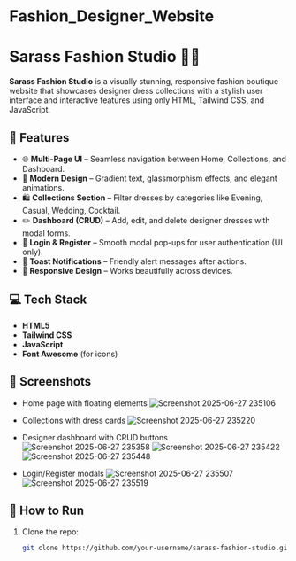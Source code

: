 # Fashion_Designer_Website
# Sarass Fashion Studio 👗✨

**Sarass Fashion Studio** is a visually stunning, responsive fashion boutique website that showcases designer dress collections with a stylish user interface and interactive features using only HTML, Tailwind CSS, and JavaScript.

## 🌟 Features

- 🌐 **Multi-Page UI** – Seamless navigation between Home, Collections, and Dashboard.
- 💅 **Modern Design** – Gradient text, glassmorphism effects, and elegant animations.
- 🛍️ **Collections Section** – Filter dresses by categories like Evening, Casual, Wedding, Cocktail.
- ✏️ **Dashboard (CRUD)** – Add, edit, and delete designer dresses with modal forms.
- 🔐 **Login & Register** – Smooth modal pop-ups for user authentication (UI only).
- 🔔 **Toast Notifications** – Friendly alert messages after actions.
- 📱 **Responsive Design** – Works beautifully across devices.

## 💻 Tech Stack

- **HTML5**
- **Tailwind CSS**
- **JavaScript**
- **Font Awesome** (for icons)

## 📸 Screenshots

- Home page with floating elements
  ![Screenshot 2025-06-27 235106](https://github.com/user-attachments/assets/d33b3126-39d8-4d68-b663-a575c575dbe7)

- Collections with dress cards
  ![Screenshot 2025-06-27 235220](https://github.com/user-attachments/assets/47e5d650-15a2-4b28-af07-b1de8ea20511)

- Designer dashboard with CRUD buttons
  ![Screenshot 2025-06-27 235358](https://github.com/user-attachments/assets/00b56fc6-30b0-4449-9cea-3aa7e6bedb05)
![Screenshot 2025-06-27 235422](https://github.com/user-attachments/assets/7c17f3fe-062a-4a22-9266-dd29df913abd)
![Screenshot 2025-06-27 235448](https://github.com/user-attachments/assets/4e719aed-61bd-40c5-9f3b-25984e15a481)

- Login/Register modals
![Screenshot 2025-06-27 235507](https://github.com/user-attachments/assets/7990ca01-a394-4804-9cb1-32233b7e2a91)
![Screenshot 2025-06-27 235519](https://github.com/user-attachments/assets/2b93baa9-8cb3-4e1d-b952-4bf241816c9f)

## 🚀 How to Run

1. Clone the repo:
   ```bash
   git clone https://github.com/your-username/sarass-fashion-studio.git
